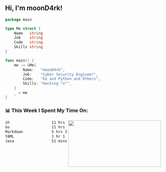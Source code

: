 <h2> Hi, I'm moonD4rk!</h2>

```go
package main

type Me struct {
	Name   string
	Job    string
	Code   string
	Skills string
}

func main() {
	me := &Me{
		Name:   "moonD4rk",
		Job:    "Cyber Security Engineer",
		Code:   "Go and Python and Others",
		Skills: "Hacking ^o^",
	}
	_ = me
}
```

<h3>📊 This Week I Spent My Time On:</h3>
<img align='right' src="https://github-readme-stats.vercel.app/api?username=moond4rk&show_icons=true&theme=radical", width="300" height="150">

<!--START_SECTION:waka-->

```txt
sh                   11 hrs 15 mins  █████████▒░░░░░░░░░░░░░░░   36.92 %
Go                   11 hrs 10 mins  █████████▒░░░░░░░░░░░░░░░   36.67 %
Markdown             5 hrs 3 mins    ████░░░░░░░░░░░░░░░░░░░░░   16.58 %
YAML                 1 hr 1 min      █░░░░░░░░░░░░░░░░░░░░░░░░   03.35 %
Java                 51 mins         ▓░░░░░░░░░░░░░░░░░░░░░░░░   02.83 %
```

<!--END_SECTION:waka-->

